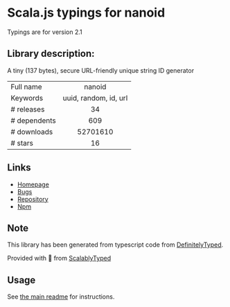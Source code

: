 
# Scala.js typings for nanoid

Typings are for version 2.1

## Library description:
A tiny (137 bytes), secure URL-friendly unique string ID generator

|                    |                 |
| ------------------ | :-------------: |
| Full name          | nanoid |
| Keywords           | uuid, random, id, url |
| # releases         | 34 |
| # dependents       | 609 |
| # downloads        | 52701610 |
| # stars            | 16 |

## Links
- [Homepage](https://github.com/ai/nanoid#readme)
- [Bugs](https://github.com/ai/nanoid/issues)
- [Repository](https://github.com/ai/nanoid)
- [Npm](https://www.npmjs.com/package/nanoid)
    


## Note
This library has been generated from typescript code from [DefinitelyTyped](https://definitelytyped.org).

Provided with :purple_heart: from [ScalablyTyped](https://github.com/oyvindberg/ScalablyTyped)

## Usage
See [the main readme](../../readme.md) for instructions.


